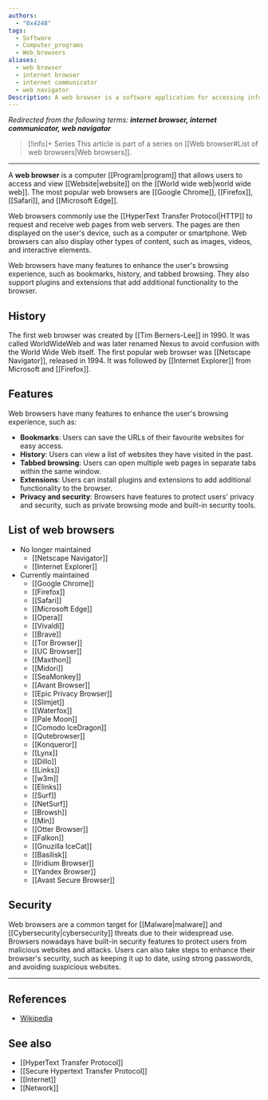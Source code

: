 ```yaml
---
authors:
  - "0x4248"
tags:
  - Software
  - Computer_programs
  - Web_browsers
aliases: 
  - web browser
  - internet browser
  - internet communicator
  - web navigator
Description: A web browser is a software application for accessing information on the World Wide Web.
---
```

*Redirected from the following terms: <strong>internet browser, internet communicator, web navigator</strong>*

> [!info]+ Series
> This article is part of a series on [[Web browser#List of web browsers|Web browsers]].

<hr>

A **web browser** is a computer [[Program|program]] that allows users to access and view [[Website|website]] on the [[World wide web|world wide web]]. The most popular web browsers are [[Google Chrome]], [[Firefox]], [[Safari]], and [[Microsoft Edge]].

Web browsers commonly use the [[HyperText Transfer Protocol|HTTP]] to request and receive web pages from web servers. The pages are then displayed on the user's device, such as a computer or smartphone. Web browsers can also display other types of content, such as images, videos, and interactive elements.

Web browsers have many features to enhance the user's browsing experience, such as bookmarks, history, and tabbed browsing. They also support plugins and extensions that add additional functionality to the browser.

## History
The first web browser was created by [[Tim Berners-Lee]] in 1990. It was called WorldWideWeb and was later renamed Nexus to avoid confusion with the World Wide Web itself. The first popular web browser was [[Netscape Navigator]], released in 1994. It was followed by [[Internet Explorer]] from Microsoft and [[Firefox]].

## Features
Web browsers have many features to enhance the user's browsing experience, such as:
- **Bookmarks**: Users can save the URLs of their favourite websites for easy access.
- **History**: Users can view a list of websites they have visited in the past.
- **Tabbed browsing**: Users can open multiple web pages in separate tabs within the same window.
- **Extensions**: Users can install plugins and extensions to add additional functionality to the browser.
- **Privacy and security**: Browsers have features to protect users' privacy and security, such as private browsing mode and built-in security tools.

## List of web browsers
- No longer maintained
  - [[Netscape Navigator]]
  - [[Internet Explorer]]
- Currently maintained
    - [[Google Chrome]]
    - [[Firefox]]
    - [[Safari]]
    - [[Microsoft Edge]]
    - [[Opera]]
    - [[Vivaldi]]
    - [[Brave]]
    - [[Tor Browser]]
    - [[UC Browser]]
    - [[Maxthon]]
    - [[Midori]]
    - [[SeaMonkey]]
    - [[Avant Browser]]
    - [[Epic Privacy Browser]]
    - [[Slimjet]]
    - [[Waterfox]]
    - [[Pale Moon]]
    - [[Comodo IceDragon]]
    - [[Qutebrowser]]
    - [[Konqueror]]
    - [[Lynx]]
    - [[Dillo]]
    - [[Links]]
    - [[w3m]]
    - [[Elinks]]
    - [[Surf]]
    - [[NetSurf]]
    - [[Browsh]]
    - [[Min]]
    - [[Otter Browser]]
    - [[Falkon]]
    - [[Gnuzilla IceCat]]
    - [[Basilisk]]
    - [[Iridium Browser]]
    - [[Yandex Browser]]
    - [[Avast Secure Browser]]

## Security
Web browsers are a common target for [[Malware|malware]] and [[Cybersecurity|cybersecurity]] threats due to their widespread use. Browsers nowadays have built-in security features to protect users from malicious websites and attacks. Users can also take steps to enhance their browser's security, such as keeping it up to date, using strong passwords, and avoiding suspicious websites.

---
## References
- [Wikipedia](https://en.wikipedia.org/wiki/Web_browser)

## See also
- [[HyperText Transfer Protocol]]
- [[Secure Hypertext Transfer Protocol]]
- [[Internet]]
- [[Network]]